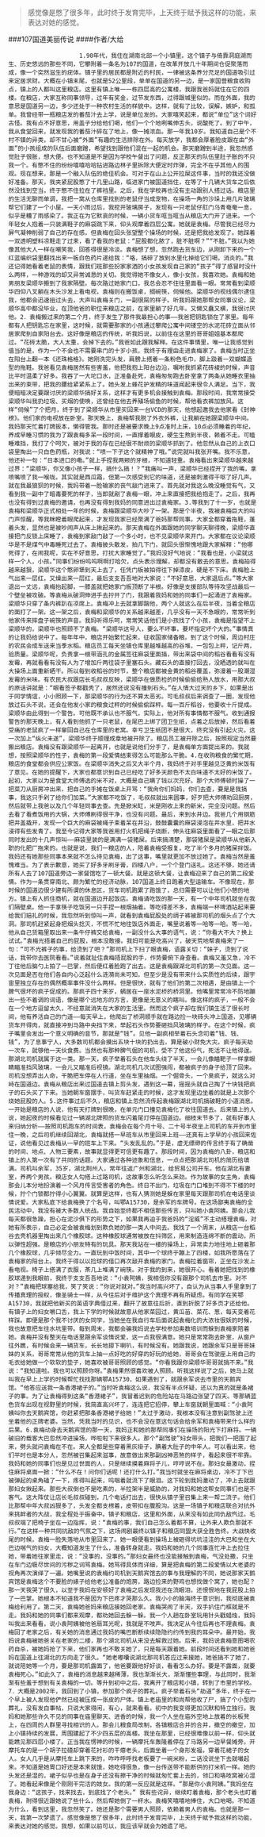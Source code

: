 > 感觉像是憋了很多年，此时终于发育完毕，上天终于赋予我这样的功能，来表达对她的感觉。

###107国道美丽传说
####作者/大给

						1.90年代，我住在湖南北部一个小镇里。这个镇子与倚靠洞庭湖而生、历史悠远的那些不同，它攀附着一条名为107的国道，在改革开放几十年期间仓促聚落而成，像一个突然滋生的疣体。镇子里的居民都是附近的村民，一律被这条养分充足的国道吸引过来定居求财。大概在小镇末尾，也就是52公里段，单单在国道的另一边，是一家国营粮食收购点，镇上的人都叫这里粮店。这里有镇上唯一一栋四层高的公寓楼，我跟我爸妈就住在它的四楼。在粮店，大家互称同事领导，过年有奖金，过节发东西，过得跟城里似的。而在外面，我的意思是国道另一边，多少还处于一种农村生活的样貌中。这样，就有了比较，误解，嫉妒，和孤单。我曾经带一瓶粮店发的番茄汁去上学，说是单位发的。大家嘻笑起来，都说“单位”这个词好古怪。我有点不好意思，用盖子分给他们喝，他们一个个地咧嘴伸舌头，说酸死了。到了中午，我从食堂回来，就发现我的番茄汁碎在了地上，像一摊浓血。那一年我10岁。我知道自己是个不村不镇的异类，却不甘心被“外面”有趣的生活排除在外。每天放学，我都会厚着脸皮跟在由“外面”的小孩组成的队伍后面磨蹭，希望找到跟他们混在一起的机会。那天磨蹭到半途，我忽然感觉肚子很胀，想大便。也不知道是不是因为学校午餐出了问题，反正那天的队伍里肚子胀的不只我一个。有憋不住的纷纷嘻嘻哈哈钻进路边林子里拆除大便定时炸弹，完全不在乎其他人的围观。现在想来，那是一个融入队伍的绝佳机会。可对于在山上公开拉屎这件事，当时的我还没做好准备。那天，我夹紧屁股憋了十几里山路，临进家门被国道挡住，在等了十几辆大货车之后依然没找到空当，终于憋不住拉在了裤裆里。之后，我在学校再也没有主动跟别人搭过话。粮店里的生活无聊而单调，我把一窝从仓库里找到的老鼠仔当成宠物，在操场一角的沙垛上用几片玻璃帮它们建了一个小屋。一天小雨过后，我挖开玻璃房子，发现有一只老鼠仔肛门乌青奄奄一息，似乎是糟了雨感染了。我正在为它默哀的时候，一辆小货车哐当哐当从粮店大门开了进来。一个年轻女人抱着一只装满鞋子的麻袋跳下来，仰头观摩着四层公寓。她就是袁梅。尽管我已经尽力屏气凝神削弱了自己的存在感，但袁梅在回头张望整个操场的时候，还是把我给发现了。她踩着一双透明塑料凉鞋走了过来，看了看我的老鼠：“屁股都化脓了，脏不脏啊？”“不脏。”我以为她像其他大人一样在嘲笑我，回答得很是冷淡。袁梅想了想，忽然跑去货车边，从刚卸下来的一个红蓝编织袋里翻找出来一板白色药片递给我：“咯，搞碎了放到水里化掉给它们喝，消炎的。”我还记得她看着老鼠的表情，跟我们班那些扮家家酒的小女孩发现自己家的“孩子”得了感冒时没什么两样，一种游戏的却又异常诚恳的关切。我觉得她不像女人，像小女孩，我喜欢她。袁梅和她男朋友梁顺华搬到了我家隔壁。每次路过她家门口，我总会忍不住往里面看一眼。常常看到梁顺华四仰八叉躺在木头沙发上看电视，袁梅则在搬饭桌，搁碗筷，伺候他。梁顺华的视线偶尔逮住我，他都会迅速扭过头去，大声叫袁梅关门，一副很屌的样子。听我妈跟她那帮女同事议论，梁顺华高中都没毕业，在顶他爸的职位来粮店之前，在家里躺了好几年。又懒又蠢又横，我很讨厌他。2．袁梅搬过来的第二个月，终于发生了那件我最担心的事——我爸把钥匙锁在了家里。每年都有人把钥匙忘在家里，这时候，就需要那家的小孩通过攀爬公寓中间镂空的水泥花砖立面从邻居家爬到自家阳台去。这好像是粮店的传统，听我妈说，以前住在这里的哥哥姐姐基本都爬过。“花砖太脆，大人太重，会掉下去的。”我爸如此跟我解释。在这件事情里，唯一让我感觉到值当的是，作为一个不会也不需要串门的十岁小孩，我终于有理由走进袁梅家了。袁梅当时正坐在阳台上翻一本《还珠格格》。她刚洗完头发，肩膀上搭着一条粉色毛巾，脚上趿着一双蝴蝶造型的拖鞋。我爸看见袁梅居然有些害羞，他把我抱上阳台边沿，嘱咐我抓紧花砖棱的时候，声音比平时温柔了好多。我吞了一大坨口水，正准备赴死，袁梅匆匆跑去卧室拿了两条从她睡衣里抽出来的束带，把我的腰给紧紧系上了。她头发上蜂花护发精的味道闻起来很令人满足。当下，我便暗暗决定要跟讨厌的梁顺华搞好关系，这样才有更多机会接触到袁梅。那段时间，我常常接受梁顺华叫我扔垃圾、买烟的使唤，还曾经在他去养殖场偷鱼的时候，帮他看衣裤加放风。这样“伺候”了个把月，终于到了梁顺华从市里买回来一台VCD的那天，他想起邀我去他家看《封神榜》。他们家的电视放在卧室。那天晚上，袁梅帮我脱了外衣外裤，让我躺在她跟梁顺华中间。我妈那天忙着打牌扳本，懒得管我。那时还是被要求晚上9点准时上床，10点必须睡着的年纪，养成早睡习惯的我为了跟袁梅多呆一段时间，一直撑着眼皮，硬生生熬到半夜，赖着不走。可瞌睡难挡，我打了个呵欠，被对于我的存在已经很不耐烦的梁顺华抓到了。他忽然从自己的上衣口袋里掏出一只白色药瓶，对我说：“喷一下子这个就精神了哦。”说完就叫我张开嘴。我不乐意，他还补一句：“日本进口的嘞。”就上手捏我两颊的牙根，不知道轻重。袁梅看出来梁顺华越来越过界：“梁顺华，你又像小孩子一样，搞什么搞！？”我痛叫一声，梁顺华已经捏开了我的嘴，拿喷嘴喷了我一喉咙。其实就是西瓜霜，但第一次感受到它的味道，还是被刺激得干呕了好几声。就在我最狼狈的时候，我妈带着一脸输家的丧气敲门进来了。首先就对我这么晚没睡觉有气，又看到我一副中了暗毒要死的样子，当即就剐了袁梅一眼，冲上来直接把我给抱走了。之后，我再也没有得到过袁梅的邀请，也再没有得到我妈的同意进出过袁梅家。3.等我到了十一岁，也就是袁梅和梁顺华正式相处一年的时候，袁梅跟梁顺华大吵了一架。那是个半夜，我被袁梅巨大的叫门声惊醒，等我眯瞪着眼爬起来，才发现我家已经聚满了爸妈那帮同事。大家全都穿着拖鞋，蓬着头发，显然也是被吵闹声从床上揪起来的。那天袁梅在外面跟她的同学聊天聊得晚，梁顺华直接把门反锁上床睡了，袁梅到家敲门敲了一个多小时，也不见梁顺华来开门。大家都在议论梁顺华是不是煤气中毒睡死过去了。袁梅披头散发，拍几下门，就回头很惭愧地跟大家解释：“他哪死得了，在闹我呢，实在不好意思，打扰大家睡觉了。”我妈没好气地说：“我看也是，小梁就这样一个人，小孩。”同事们纷纷呜呜啊啊打哈欠，点头表示理解，却都没有散去的意思。袁梅拍得越来越狠，梁顺华这个憨卵犟到天上去了，任凭门板被拍得往下掉漆皮，硬是不下床。袁梅脸上气出来一层红，又燥出来一层红，最后支支吾吾地对大家说：“不好意思，大家退后点。”等大家退出一丈远，袁梅抬起脚，一膝盖就把她家门板顶断了半根。好像是支援部队等待攻坚战最后一个壁垒被攻破。等袁梅从破洞伸进手去拧开了门，我跟着我妈和她的同事们一起涌进了袁梅家。梁顺华只穿了条内裤趴在凉席上。袁梅冲上去就拿脚踹他，两个人就这么在后半夜，当着全粮店的面打了一架。这一架之后，袁梅和梁顺华的关系越来越差，几乎没有一天不急眼的，常常听到他家传来摔盘子碗筷的声音。我妈听得乐呵，常常笑话他们是小孩找了个小孩，袁梅是指望不上梁顺华的，梁顺华也照顾不了袁梅。“梁顺华这号人，要么不坏事，要坏指定坏个大的。”事情真的让我妈给说中了。每年年中，粮店开始繁忙起来，征收国家储备粮。到了这个时候，周边村庄的农民会成车送来当季水稻。粮店员工每天坐镇仓库里越堆越高的谷堆，一包包上秤，记斤两，验质量。梁顺华呢，负责拿一根带涵孔的金属签往麻袋里面插，带出来袋中间的稻谷看看有没有发霉，再就看看有没有人为了增加斤两往袋子里塞石头。藏石头的直接打回去，没晒透的就叫在大操场上面重新晒干。所以每到收稻谷的时节，整个粮店都被金黄的稻谷覆盖，弥漫着一股潮湿发霉的米味。有农民大叔跟店长毛叔叔反映，梁顺华在做质检的时候偷偷给熟人放水，用那大叔的原话讲就是：“眼看签子都戳秃了，居然还说没有撞到石头。”在人情大过天的乡下，如果是出于同学情谊，小小照顾一下，那梁顺华的行为还不算太恶劣。可毛叔叔后来调查了一圈，发现他放过石头不说，还会在他发小家的粮食过秤的时候偷偷踩秤。每一百斤稻谷，他要收十斤提成。梁顺华由此得到一个警告。可他既不承认也不服气，实际上，他对所有事情都不服气。收到通报警告的那天晚上，有人看到他抓了一只老鼠，在尾巴上绑了团卫生纸，点着之后放掉，然后看着受痛的老鼠疯了一样窜回自己在仓库里的老窝。幸亏卫生纸团不是很大，终究没有引起火灾。这一次加上“纵火未遂”，梁顺华终于顺理成章地被开除了。粮店员工被开除之后，按照规定当然要搬出粮店。袁梅没有跟梁顺华一起离开，也就是说他们分手了，是袁梅单方面提出来的。我就想，按照梁顺华的性子，袁梅的第一段爱情结束得怎么可能那么干脆。4.在收购粮食的繁忙期，粮店的食堂都会供应公家饭。在梁顺华消失之后又大半个月，我妈终于对手里越见泛黄的米饭有了意见。在她的提醒下，大家也都意识到自己已经吃了好多天颜色不太白味道不太好的米饭了。起初，大家以为是食堂大师傅选的米不对，大概是自己瞒了钱以次充好。那个大师傅顿时操了一把菜刀从厨房冲出来，把自己的手摊在饭桌上开骂：“我肏你们妈妈，你们去查，要是是我搞事，我这只手剁了给你们加菜。”大家都不吃饭了，毛叔叔就出来圆事，好歹把大师傅劝回厨房，然后就带上我爸以及几个年轻同事去查。先是掀米缸，米是刚收上来的新米，完全没问题。然后去看了看煮饭用的大锅，大师傅刷得很干净，也没有问题。最后，来到水井边。我爸几个用钢筋把井盖撬开，发现一个巨大的麻袋被绳子束着呆在井沿，鼓鼓囊囊的麻袋浸泡在井水里，把井水浸得有些发青了。我至今记得大家等我爸用打火机把绳子烧断，伸头往麻袋里面看了一眼之后那同时发出的十几声惊叫——麻袋里装的是满满一袋猪屎。后来搞清楚，那袋猪屎是梁顺华从他新入职的化肥厂拖来的。也就是说，我们一粮店的人，陪着袁梅受报复，吃了半个多月的猪屎拌饭。我妈还有她那些同事本来就不怎么待见袁梅，出了这事，嘴里就更加不放过她了。袁梅当然是羞愧难当。为了表示歉意，她买了好多牙刷牙膏，四楼八户，一个个登门送礼。这还不够，她还请所有人去了107国道旁边一家餐馆吃了一顿大餐。就是这顿大餐，让袁梅迎来了自己的第二段爱情。作为一条贯穿南北、颇为繁忙的经济动脉，107国道上终日跑着大型运输车。不像现在，那时候的国道边很少建有所谓的休息区，货车司机跑累了跑饿了，总归需要可以让他们小憩的地方。镇上有人抓住商机，就在国道边开起饭店。袁梅请吃饭的那一天，有一个中年司机就坐在我们隔壁桌。他一手拿筷子吃饭另一只手捏一根烟抽着。等吃得差不多，袁梅端一杯啤酒站起来要给我们赔礼的时候，我忽然听到惊叫一声，就看到袁梅屁股处的绸子裤被那司机的烟头点了个大洞。那司机赶紧起身把烟头捻灭，不慌不忙地往饭店外面走，嘴里说着等一哈等一哈。等一哈，他从自己货箱里取出来一条牛仔裤交给袁梅，一副没什么大事的语气，说：“你看大不大？换上试试。”袁梅光捂着自己的屁股，根本没敢接。我妈可能是吃高兴了，破天荒地帮袁梅来了一句：“可不光裤子的事，给烫到了吧？”那司机上下扫了眼袁梅，语露关切：“妹子，烫到了说话，我带你去医院看看。”说着就扯住袁梅捂屁股的手，作势要俯下身查看。袁梅又羞又急，冷不丁往他后脑勺上拍了一巴掌，然后便红着脸跑了出去。这是袁梅跟湖北司机的第一次见面。这一次见面是否在他们各自内心泛起什么涟漪尚未可知，但至少是没有带来什么实质性的后续，跟宇宙里独立存在的偶然概率事件没什么两样。但是很快，就有了他们的第二次相遇，是由镇上一个脾气很坏的疯子促成的。那疯子四十来岁，蜗居在一座水泥桥的桥洞里。他嘴里常常冷不防地蹦出一些不着调的词语，像是哪个远地方的方言，更像是无意义的瞎叫。像这样的疯子，一般不会在一个地方逗留太久，不经意就消失在大家的生活里。然而这个疯子却在我们镇生活了很长时间，他有养活自己的门道——每天早上，他爬出了桥洞顺手就在路边捡一块砖头冲上国道，见哪辆货车开得肉，就直接冲到马路中央挡下来，举起石头作势要砸挡风玻璃的样子。在这个时候，疯子嘴里会发出一个意义明确的音节，那就是“钱”。见他一副疯相举着石头念叨着“钱、钱、钱”，为了息事宁人，大多数司机都会摸出五块十块的扔出去，算是破小财免大灾。疯子每天劫一次车，就够他一天伙食费。当然也有那种脾气倔的司机，受不了他这份气，死活不让他得逞。那湖北司机就属于这一类。那一天，疯子举着石头在他车头绕了半天，一会儿像瞄靶子一样拿眼睛瞄准挡风玻璃，一会儿又瞄准后视镜。湖北司机几次试图强闯，都被疯子的身子给顶了回来。司机没想弄出人命，干脆把车停在人行道，坐在车里抽烟。一个倔骨头，一个臭疯子，就这么对峙在国道边。袁梅从粮店出来过国道去镇上剪头发，遇到这一幕，摇摇头就自己掏了十块钱把疯子的石头买了下来。当她朝车窗摆手，叫货车赶紧走的时候，这才发现里边坐着的就是上次那个烧她屁股的人。5.这件事过后不久，粮店和镇上忽然流传起袁梅跟湖北司机搞破鞋的小道消息。一开始是粮店的人说，他有天打牌到很晚，在单元门口撞见袁梅化了妆往国道去。后来镇上的人说，她起夜的时候看见过一辆湖北牌照的货车闪着尾灯停在国道边。细枝末节多了，就有好事人来归纳分析——按照司机跑车的时间表，袁梅会在每个月十号、二十号半夜坐上司机的车开到市里住一晚，之后司机继续回湖北，袁梅就搭一早班车从市里回来上班——还真有上学早的小孩回来佐证，说他看见过袁梅从一早的班车上下来。“头发乱乱的。”于是，虚无缥缈的传言终于有了确凿的时间、地点、人物三要素，故事就显得更可信更有趣了。那段时间，因为袁梅的八卦，粮店和镇上的人第一次有了共同的话题。大家通过各种迹象和信息，一点点把那湖北司机的简历给填满。司机叫余军，35岁，湖北荆州人，常年往返广州和湖北，给贸易公司开车。他在湖北有妻室，养两个男孩。粮店女人勾搭上过路司机，这故事怎么听怎么来劲。作为故事的女主角，袁梅那会儿本分地扮演着一个风月传言受害者的角色。终日不出门，垃圾在门口堆到不得不下楼的时候，拧个门锁都拧得小心翼翼。就算是这样，也有人猜测她是躲在家里每天跟那司机在电话里谈情说爱。大家私底下给袁梅换了个名号，叫鄂A15730，是余军的车牌号。在这场鄙夷袁梅的全民活动中，我没有被大多数人统战。我自始至终都不相信那些传言，只叫她小袁阿姨。那会儿我每天都很急躁，担心在泥沙俱下的形势之下，如果我再迫于我爸妈的“淫威”不主动搭理袁梅，对她有所表示，自己必定会被袁梅划到欺负她的那一类人中间去。我找了一个周末，从粮店一台稻谷去壳机器里掏出来几个橡胶球。这种橡胶球通常被放在抖筛区，用来制造连绵不断的震动，所以弹性超强。是粮店的小朋友特有的玩具。那天我站在一楼的操场上，异常卖力地往地上砸着那几个橡胶球，几乎倾尽全力。一直玩到中饭时间，其中一个球终于蹦上了四楼，如我所愿落在了袁梅家的阳台上。我终于得以以捡球的借口再次敲开袁梅的家门。袁梅拉着窗帘，正坐在沙发上看电视。椅子上搭满了衣服，茶几上堆满了碗筷。对于我的到来，她很开心。看着她把找到的橡胶球递到我眼前，我终于支支吾吾地说：“小袁阿姨，我相信你没有跟那个司机去市里。对不对？”袁梅把球塞给我，笑了笑说：“你说对就对。”我当时高兴坏了，自认为从当事人手里拿到了传播真理的授权，像圣骑士一样，从今往后对于维护这个真理不再有所疑虑。有同学在笑鄂A15730，我就把他新买的英语字典借过来，翻开了故意往后折，直到折脱了好多页才还给他。有镇子上的妇女嚼口舌，我上下学的时候就故意从他家菜园过，黄瓜苗、菜花、葱，每天变着花样踩。即便是那个我不讨厌的女同学，当她坐在我自行车后面说起袁梅化的大浓妆很妖的时候，我也故意把车往水坑里带。每到周末，我都会骗我妈说去学校参加奥数培训而躲到袁梅家陪着她。袁梅并没有整天在电话里跟余军谈情说爱，这一点我很满意。她只是常常跑去卧室，从窗户往外瞧，有时候会来一辆货车，长长地摁下喇叭，有时候没有。她跟我说，她跟余军只是哥哥妹妹的关系，哥哥常常从他的货车上抽一点好吃的好穿的好玩的给她，哥哥会在驾驶座上用自己的毛衣给她做一个软软的垫子，她喜欢被哥哥照顾的感觉。“你看我跟你梁顺华哥哥就搞不来。”我说：“我知道啦。我也可以照顾你呀。”袁梅果然很喜欢被人照顾。听我这样说了之后，她马上就叫我在早上上学的时候帮忙找找那辆鄂A15730，如果遇到了，就跟余军说去市里的天鹅宾馆。“他答应送我一条香港裙子的。”当时听袁梅这么说，我没有半点怀疑，还以为真的就是条裙子的事。为了让袁梅得到这条“香港裙子”，我冒着迟到的危险站在马路边张望了四天。等那辆蓝色货车出现在视野里的时候，我简直高兴坏了，连连把它招停，攀上车窗就朝里面喊：“小袁阿姨叫你去天鹅宾馆，你赶紧把那条香港裙子给她！”太过于激动，我根本没有注意到副驾驶上还坐着他的正牌老婆。当然，凭我当时的见识，也不会没在意这句话会给余军和袁梅带来什么样的后果。6.袁梅动身去天鹅宾馆的那一天，我妈正和她的那帮同事们在操场的阳光下打麻将。一辆破旧的载客大巴忽然冲进操场，哗啦啦下来很多人。那个“副驾驶”妇女带头，把我们一把围了起来，劈头就问袁梅在不在。来人全都是些穿着黑灰褂子，腆着大肚子的中年人。可以看出来，他们平时也是本分人，忽然被召集起来滋事，故意做出来那副凶神恶煞的样子，看起来很不牢靠。我妈和她的同事们也是见过世面的人，只是继续摸着麻将子儿，哼哼说不在。那妇女最激动，捏住麻将桌面一掀：“什么不在！问你们话呢！还打什么打。”我当时就坐在麻将桌边，冷不丁下巴被弹起的桌角磕了一下，疼得叫起来，呜咽着就流下了眼泪。这下轮到我妈激动了，冲上去就跟那妇女揪起来。那些大叔倒也不是吃素的，半拉架半是威胁的，对我妈和她这帮女同事们也是不客气。这大阵仗让店长毛叔叔碰到，几个电话打出去，很快从镇子里召集上来一帮二流子。他们比那帮中年大叔凶狠多了，头发全都支楞着，皮带扣在腹股沟。这是一场镇子和粮店联合对抗外来挑衅者的大战，我全程处于振奋中。镇子和粮店，这里和外面，从来没有如此同仇敌忾过。毛叔叔端了把椅子坐在一边指挥，说：“袁梅的事，我们自己怎么着都不算，让外来人欺负那就不行。”在这样一种共同抗敌的气氛之下，这场闹剧最终以镇子和粮店同盟大获全胜告终。大战快收尾的时候，袁梅一脸失落地从市里回来了。她一眼便看到操场上被砸得坑坑洼洼的大巴和坐在大巴边喘气的妇女，大概知道发生了什么，准备转身就走。我妈和她的几个同事连忙冲上去拉住她，带着她往家里走，说：“没事的，没事的。”那妇女最终也没能接触到袁梅，气没处撒，只坐在车门边极尽世间的污秽之词骂袁梅。她骂得具体而详细，算是把袁梅的第二段爱情以大老婆的视角再次演绎了一遍。她嘴里说的袁梅约司机到天鹅宾馆去的事与我理解的不同，她说那家天鹅宾馆是袁梅这个不要脸的婊子给他老公准备的炮房，路边捡来的野鸡也想找做个窝了，她也配？那一天我哭了很久，以至于我妈在安顿好了袁梅之后发现我还在流眼泪，还恨恨地在我屁股上拍了一巴掌。她根本不知道我不是因为下巴疼才哭那么久。我小小的脑海终于意识到，我彻底被袁梅给利用了。第二天，袁梅她爸妈来粮店接她回老家。袁梅哭闹了半天，双手扒住门框就是不走。我妈和她的同事们都来观摩，都劝她回去躲一躲。我一个人趟在卧室玩用针头戳蜡烛，我妈叫我出来看看，说小袁阿姨被他爸扇耳光呢，我就是不吱声。我决定从今往后再也不理袁梅。袁梅回了老家之后，有关她的消息通过我妈的嘴巴断断续续隐隐约约传到我的耳朵中。最开始，我妈说袁梅被她爸关在老家的二楼，那个湖北司机从来没去解救过她。后来，我妈说袁梅意图喝农药自杀，被她妈抢了下来，他们家再也不敢关她了，只是每天跟着她。前段时间还看到她和她爸妈在国道上往湖北的方向走了很久。“她老嘟囔说湖北那司机答应过来接她，她爸搞不了她了，就说陪她等一个月，要是那司机露面了，他爸要跟他好好谈，看看怎么办好。要是不露面，就要袁梅死心。”如此久了，袁梅的消息越来越稀薄，我也渐渐长大，渐渐懂些事理，与此同时，我渐渐有些羞于想到有关袁梅的一切。等升到初中之后，我离开了粮店和小镇，转到了市里的学校。7．大概是2002年，我回到了小镇，参加那个疯子的葬礼。疯子举着石头“劫道”多年，终于在一个早上被人发现他俨然已经被压成一张皮的尸体。镇上老庙里的和尚帮他收了尸，搞了个小型的葬礼，没有发白事帖，只说大家得闲，有心，就来看看。初中的我变得更加沉默和特立独行。我妈和她那些许久不见的同事在庙里聊天、进香的时候，我一个人坐在庙外空地上放着的长板凳上，在四周的人群里寻找相识的人。那会儿粮食局改制，各镇粮店合并的合并，撤空的撤空，加上小镇持续的发展，周围建起了不少四五层的高楼。我坐在那里，已经很难像以前一样，仰头就能瞧见那四层小楼了。正当我在愣神的时候，一辆摩托车轰隆着停在了马路另一边早餐摊旁。开摩托车的是一个胡子拉碴却穿着花衬衫的干瘪老头，后面坐着一个身形发福，穿着花裙子的女人。女人几乎是从摩托车上跳下来的，咋咋呼呼找老板要了一碗米粉，二话没说坐下去就嘬起来。不知道是她胃口好还是本来就饿，她吃得很急，像一台传送带不能断供的打米机一样。她的头发还是湿的，裙子似乎也是在身子还没有擦干净的时候就匆忙套上去的，领口和咯吱窝被沁湿了。她看起来像是个刚刚干完活的妓女。我的第一反应就是这样。“那是你小袁阿姨。”我妈坐在我身边：“这孩子，找来找去，到底找了个老头。” 我有些诧异，继续盯着袁梅，那个老头也盯着袁梅，附得很近跟她说了些什么，然后帮她倒了一杯水。袁梅笑嘻嘻地捧住，大口地喝。不知道为什么，看到这里，我忽然笑了。她还是那个需要男人照顾，依赖着男人的袁梅。也就是那一天，我第一次梦遗了。感觉像是憋了很多年，此时终于发育完毕，上天终于赋予我这样的功能，来表达对她的感觉。我想，如果以前可以，我应该早就会为她遗了吧。			  		